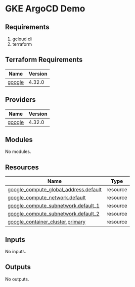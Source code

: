 # GKE ArgoCD Demo

## Requirements

1. gcloud cli
2. terraform

## Terraform Requirements

| Name | Version |
|------|---------|
| <a name="requirement_google"></a> [google](#requirement\_google) | 4.32.0 |

## Providers

| Name | Version |
|------|---------|
| <a name="provider_google"></a> [google](#provider\_google) | 4.32.0 |

## Modules

No modules.

## Resources

| Name | Type |
|------|------|
| [google_compute_global_address.default](https://registry.terraform.io/providers/hashicorp/google/4.32.0/docs/resources/compute_global_address) | resource |
| [google_compute_network.default](https://registry.terraform.io/providers/hashicorp/google/4.32.0/docs/resources/compute_network) | resource |
| [google_compute_subnetwork.default_1](https://registry.terraform.io/providers/hashicorp/google/4.32.0/docs/resources/compute_subnetwork) | resource |
| [google_compute_subnetwork.default_2](https://registry.terraform.io/providers/hashicorp/google/4.32.0/docs/resources/compute_subnetwork) | resource |
| [google_container_cluster.primary](https://registry.terraform.io/providers/hashicorp/google/4.32.0/docs/resources/container_cluster) | resource |

## Inputs

No inputs.

## Outputs

No outputs.
